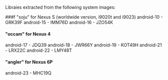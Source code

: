Libraies extracted from the following system images:

###f "soju" for Nexus S (worldwide version, i9020t and i9023)
android-10 - GRK39F 
android-15 - IMM76D
android-16 - JZO54K

#### "occam" for Nexus 4
android-17 - JDQ39
android-18 - JWR66Y
android-19 - KOT49H
android-21 - LRX22C
android-22 - LMY48T

#### "angler" for Nexus 6P
android-23 - MHC19Q

